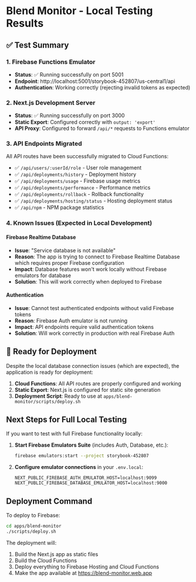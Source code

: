 # Blend Monitor - Local Testing Results

## ✅ Test Summary

### 1. Firebase Functions Emulator

- **Status**: ✅ Running successfully on port 5001
- **Endpoint**: http://localhost:5001/storybook-452807/us-central1/api
- **Authentication**: Working correctly (rejecting invalid tokens as expected)

### 2. Next.js Development Server

- **Status**: ✅ Running successfully on port 3000
- **Static Export**: Configured correctly with `output: 'export'`
- **API Proxy**: Configured to forward `/api/*` requests to Functions emulator

### 3. API Endpoints Migrated

All API routes have been successfully migrated to Cloud Functions:

- ✅ `/api/users/:userId/role` - User role management
- ✅ `/api/deployments/history` - Deployment history
- ✅ `/api/deployments/usage` - Firebase usage metrics
- ✅ `/api/deployments/performance` - Performance metrics
- ✅ `/api/deployments/rollback` - Rollback functionality
- ✅ `/api/deployments/hosting/status` - Hosting deployment status
- ✅ `/api/npm` - NPM package statistics

### 4. Known Issues (Expected in Local Development)

#### Firebase Realtime Database

- **Issue**: "Service database is not available"
- **Reason**: The app is trying to connect to Firebase Realtime Database which requires proper Firebase configuration
- **Impact**: Database features won't work locally without Firebase emulators for database
- **Solution**: This will work correctly when deployed to Firebase

#### Authentication

- **Issue**: Cannot test authenticated endpoints without valid Firebase tokens
- **Reason**: Firebase Auth emulator is not running
- **Impact**: API endpoints require valid authentication tokens
- **Solution**: Will work correctly in production with real Firebase Auth

## 🚀 Ready for Deployment

Despite the local database connection issues (which are expected), the application is ready for deployment:

1. **Cloud Functions**: All API routes are properly configured and working
2. **Static Export**: Next.js is configured for static site generation
3. **Deployment Script**: Ready to use at `apps/blend-monitor/scripts/deploy.sh`

## Next Steps for Full Local Testing

If you want to test with full Firebase functionality locally:

1. **Start Firebase Emulators Suite** (includes Auth, Database, etc.):

    ```bash
    firebase emulators:start --project storybook-452807
    ```

2. **Configure emulator connections** in your `.env.local`:
    ```
    NEXT_PUBLIC_FIREBASE_AUTH_EMULATOR_HOST=localhost:9099
    NEXT_PUBLIC_FIREBASE_DATABASE_EMULATOR_HOST=localhost:9000
    ```

## Deployment Command

To deploy to Firebase:

```bash
cd apps/blend-monitor
./scripts/deploy.sh
```

The deployment will:

1. Build the Next.js app as static files
2. Build the Cloud Functions
3. Deploy everything to Firebase Hosting and Cloud Functions
4. Make the app available at https://blend-monitor.web.app
